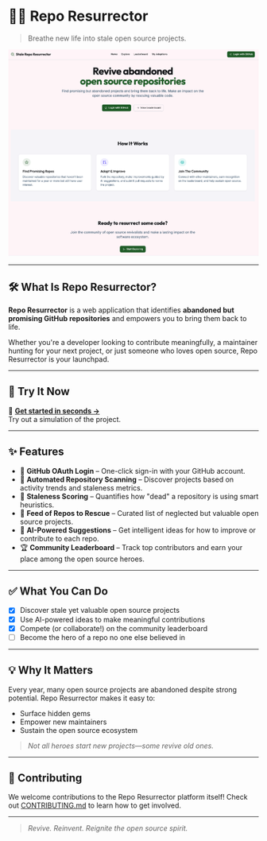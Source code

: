 # 🧟‍♂️ Repo Resurrector

> Breathe new life into stale open source projects.

![Repo Resurrector Screenshot](screenshot.png)

---

## 🛠 What Is Repo Resurrector?

**Repo Resurrector** is a web application that identifies **abandoned but promising GitHub repositories** and empowers you to bring them back to life.

Whether you're a developer looking to contribute meaningfully, a maintainer hunting for your next project, or just someone who loves open source, Repo Resurrector is your launchpad.

---

## 🚀 Try It Now

🔗 **[Get started in seconds →](https://gh.io/repo-resurrect)**  
Try out a simulation of the project.

---

## ✨ Features

- 🔐 **GitHub OAuth Login** – One-click sign-in with your GitHub account.
- 🔎 **Automated Repository Scanning** – Discover projects based on activity trends and staleness metrics.
- 🧮 **Staleness Scoring** – Quantifies how "dead" a repository is using smart heuristics.
- 🧭 **Feed of Repos to Rescue** – Curated list of neglected but valuable open source projects.
- 🤖 **AI-Powered Suggestions** – Get intelligent ideas for how to improve or contribute to each repo.
- 🏆 **Community Leaderboard** – Track top contributors and earn your place among the open source heroes.

---

## ✅ What You Can Do

- [x] Discover stale yet valuable open source projects
- [x] Use AI-powered ideas to make meaningful contributions
- [x] Compete (or collaborate!) on the community leaderboard
- [ ] Become the hero of a repo no one else believed in

---

## 💡 Why It Matters

Every year, many open source projects are abandoned despite strong potential. Repo Resurrector makes it easy to:

- Surface hidden gems
- Empower new maintainers
- Sustain the open source ecosystem

> _Not all heroes start new projects—some revive old ones._

---

## 🧩 Contributing

We welcome contributions to the Repo Resurrector platform itself! Check out [CONTRIBUTING.md](CONTRIBUTING.md) to learn how to get involved.

---

> _Revive. Reinvent. Reignite the open source spirit._

